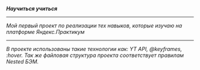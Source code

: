 __*Научиться учиться*__

------------------

*Мой первый проект по реализации тех навыков, которые изучаю на платформе Яндекс.Практикум*

------------------

*В проекте использованы такие технологии как: YT API, @keyframes, :hover. Так же файловая структура проекта соответствует правилам Nested БЭМ.*
